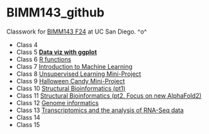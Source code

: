 # BIMM143_github
Classwork for [BIMM143 F24](https://bioboot.github.io/bimm143_F24/) at UC San Diego.
^o^

- Class 4 []()
- Class 5 [**Data viz with ggplot**](https://github.com/Shellyujia/BIMM143_github/blob/main/BIMM%20143%20Class%205/class05.md)
- Class 6 [R functions](https://github.com/Shellyujia/BIMM143_github/blob/main/BIMM%20143%20Class%206/Class%206%20R%20Functions.md)
- Class 7 [Introduction to Machine Learning](https://github.com/Shellyujia/BIMM143_github/tree/main/BIMM%20143%20Class%207)
- Class 8 [Unsupervised Learning Mini-Project]()
- Class 9 [Halloween Candy Mini-Project]()
- Class 10 [Structural Bioinformatics (pt1)]()
- Class 11 [Structural Bioinformatics (pt2. Focus on new AlphaFold2)]()
- Class 12 [Genome informatics]()
- Class 13 [Transcriptomics and the analysis of RNA-Seq data]()
- Class 14 []()
- Class 15 []()

